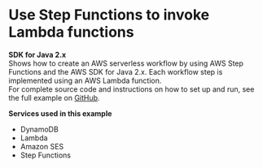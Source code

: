# Use Step Functions to invoke Lambda functions<a name="cross_ServerlessWorkflows_java_topic"></a>

**SDK for Java 2\.x**  
 Shows how to create an AWS serverless workflow by using AWS Step Functions and the AWS SDK for Java 2\.x\. Each workflow step is implemented using an AWS Lambda function\.   
 For complete source code and instructions on how to set up and run, see the full example on [GitHub](https://github.com/awsdocs/aws-doc-sdk-examples/tree/main/javav2/usecases/creating_workflows_stepfunctions)\.   

**Services used in this example**
+ DynamoDB
+ Lambda
+ Amazon SES
+ Step Functions